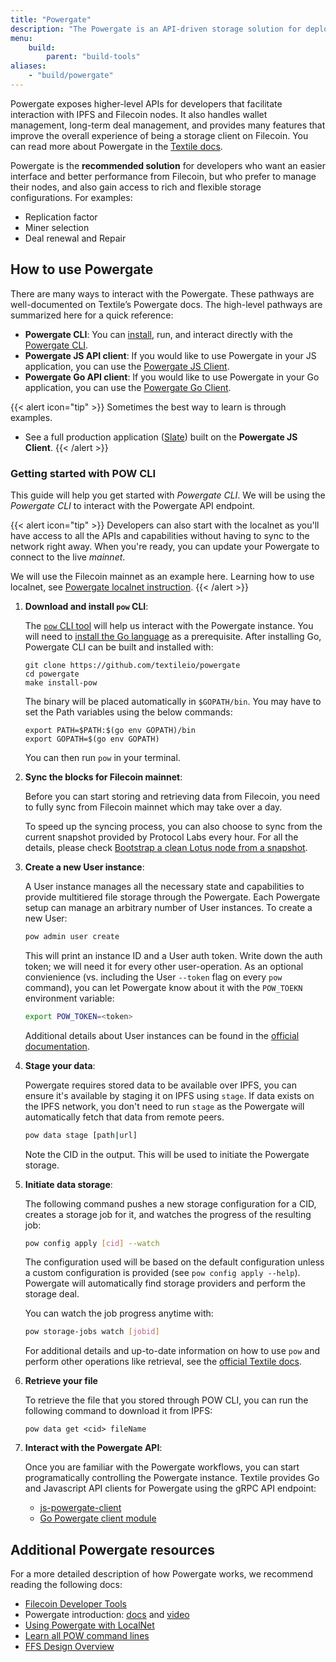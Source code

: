 ```yaml
---
title: "Powergate"
description: "The Powergate is an API-driven storage solution for deploying multi-tiered storage across Filecoin (the cold-storage layer) and IPFS(the hot-storage layer)."
menu:
    build:
        parent: "build-tools"
aliases:
    - "build/powergate"
---
```


Powergate exposes higher-level APIs for developers that facilitate interaction with IPFS and Filecoin nodes. It also handles wallet management, long-term deal management, and provides many features that improve the overall experience of being a storage client on Filecoin. You can read more about Powergate in the [Textile docs](https://docs.textile.io/powergate/).

Powergate is the **recommended solution** for developers who want an easier interface and better performance from Filecoin, but who prefer to manage their nodes, and also gain access to rich and flexible storage configurations. For examples:

- Replication factor
- Miner selection
- Deal renewal and Repair

## How to use Powergate

There are many ways to interact with the Powergate. These pathways are well-documented on Textile’s Powergate docs. The high-level pathways are summarized here for a quick reference:

- **Powergate CLI**: You can [install](https://docs.textile.io/powergate/#getting-started), run, and interact directly with the [Powergate CLI](https://docs.textile.io/powergate/cli/pow/).
- **Powergate JS API client**: If you would like to use Powergate in your JS application, you can use the [Powergate JS Client](https://textileio.github.io/js-powergate-client/).
- **Powergate Go API client**: If you would like to use Powergate in your Go application, you can use the [Powergate Go Client](https://pkg.go.dev/github.com/textileio/powergate/api/client?utm_source=godoc).

{{< alert icon="tip" >}}
Sometimes the best way to learn is through examples.

- See a full production application ([Slate](https://github.com/filecoin-project/slate/)) built on the **Powergate JS Client**.
{{< /alert >}}

### Getting started with POW CLI

This guide will help you get started with _Powergate CLI_. We will be using the _Powergate CLI_ to interact with the Powergate API endpoint.

{{< alert icon="tip" >}}
Developers can also start with the localnet as you'll have access to all the APIs and capabilities without having to sync to the network right away. When you're ready, you can update your Powergate to connect to the live _mainnet_.

We will use the Filecoin mainnet as an example here. Learning how to use localnet, see [Powergate localnet instruction](https://docs.textile.io/powergate/localnet/).
{{< /alert >}}

1. **Download and install `pow` CLI**:

   The [`pow` CLI tool](https://docs.textile.io/powergate/cli/pow/) will help us interact with the Powergate instance. You will need to [install the Go language](https://go.dev/dl/) as a prerequisite. After installing Go, Powergate CLI can be built and installed with:

   ```shell
   git clone https://github.com/textileio/powergate
   cd powergate
   make install-pow
   ```

   The binary will be placed automatically in `$GOPATH/bin`. You may have to set the Path variables using the below commands:
   
   ```shell
   export PATH=$PATH:$(go env GOPATH)/bin
   export GOPATH=$(go env GOPATH)
   ```

   You can then run `pow` in your terminal.

1. **Sync the blocks for Filecoin mainnet**:

   Before you can start storing and retrieving data from Filecoin, you need to fully sync from Filecoin mainnet which may take over a day.

   To speed up the syncing process, you can also choose to sync from the current snapshot provided by Protocol Labs every hour. For all the details, please check [Bootstrap a clean Lotus node from a snapshot](https://docs.textile.io/powergate/mainnet/#bootstrap-a-clean-lotus-node-from-a-snapshot).

1. **Create a new User instance**:

   A User instance manages all the necessary state and capabilities to provide multitiered file storage through the Powergate. Each Powergate setup can manage an arbitrary number of User instances. To create a new User:

   ```sh
   pow admin user create
   ```

   This will print an instance ID and a User auth token. Write down the auth token; we will need it for every other user-operation. As an optional convienience (vs. including the User `--token` flag on every `pow` command), you can let Powergate know about it with the `POW_TOEKN` environment variable:

   ```sh
   export POW_TOKEN=<token>
   ```

   Additional details about User instances can be found in the [official documentation](https://docs.textile.io/powergate/storage/#intro-to-users).

1. **Stage your data**:

   Powergate requires stored data to be available over IPFS, you can ensure it's available by staging it on IPFS using `stage`. If data exists on the IPFS network, you don't need to run `stage` as the Powergate will automatically fetch that data from remote peers.

   ```sh
   pow data stage [path|url]
   ```

   Note the CID in the output. This will be used to initiate the Powergate storage.

1. **Initiate data storage**:

   The following command pushes a new storage configuration for a CID, creates a storage job for it, and watches the progress of the resulting job:

   ```sh
   pow config apply [cid] --watch
   ```

   The configuration used will be based on the default configuration unless a custom configuration is provided (see `pow config apply --help`). Powergate will automatically find storage providers and perform the storage deal.

   You can watch the job progress anytime with:

   ```sh
   pow storage-jobs watch [jobid]
   ```

   For additional details and up-to-date information on how to use `pow` and perform other operations like retrieval, see the [official Textile docs](https://docs.textile.io/powergate/cli/pow/).

1. **Retrieve your file**

   To retrieve the file that you stored through POW CLI, you can run the following command to download it from IPFS:

   ```
   pow data get <cid> fileName
   ```

1. **Interact with the Powergate API**:

   Once you are familiar with the Powergate workflows, you can start programatically controlling the Powergate instance. Textile provides Go and Javascript API clients for Powergate using the gRPC API endpoint:

   - [js-powergate-client](https://github.com/textileio/js-powergate-client)
   - [Go Powergate client module](https://pkg.go.dev/github.com/textileio/powergate/api/client?utm_source=godoc)

## Additional Powergate resources

For a more detailed description of how Powergate works, we recommend reading the following docs:

- [Filecoin Developer Tools](https://blog.textile.io/filecoin-developer-tools-concepts/)
- Powergate introduction: [docs](https://docs.textile.io/powergate/) and [video](https://www.youtube.com/watch?v=aiOTSkz_6aY)
- [Using Powergate with LocalNet](https://docs.textile.io/powergate/localnet/)
- [Learn all POW command lines](https://docs.textile.io/powergate/cli/pow/)
- [FFS Design Overview](https://github.com/textileio/powergate/blob/master/ffs/Design.md)
